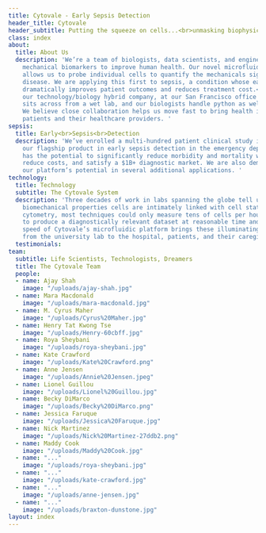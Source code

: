 ```yaml
---
title: Cytovale - Early Sepsis Detection
header_title: Cytovale
header_subtitle: Putting the squeeze on cells...<br>unmasking biophysical markers
class: index
about:
  title: About Us
  description: 'We’re a team of biologists, data scientists, and engineers developing
    mechanical biomarkers to improve human health. Our novel microfluidic platform
    allows us to probe individual cells to quantify the mechanicals signatures of
    disease. We are applying this first to sepsis, a condition whose early detection
    dramatically improves patient outcomes and reduces treatment cost.<br><br>Reflecting
    our technology/biology hybrid company, at our San Francisco office the data team
    sits across from a wet lab, and our biologists handle python as well as pipettes.
    We believe close collaboration helps us move fast to bring health insights to
    patients and their healthcare providers. '
sepsis:
  title: Early<br>Sepsis<br>Detection
  description: 'We’ve enrolled a multi-hundred patient clinical study in support of
    our flagship product in early sepsis detection in the emergency department, which
    has the potential to significantly reduce morbidity and mortality within the hospital,
    reduce costs, and satisfy a $1B+ diagnostic market. We are also demonstrating
    our platform’s potential in several additional applications. '
technology:
  title: Technology
  subtitle: The Cytovale System
  description: 'Three decades of work in labs spanning the globe tell us that the
    biomechanical properties cells are intimately linked with cell state. Until deformability
    cytometry, most techniques could only measure tens of cells per hour—not enough
    to produce a diagnostically relevant dataset at reasonable time and cost. The
    speed of Cytovale’s microfluidic platform brings these illuminating biomarkers
    from the university lab to the hospital, patients, and their caregivers. '
  testimonials: 
team:
  subtitle: Life Scientists, Technologists, Dreamers
  title: The Cytovale Team
  people:
  - name: Ajay Shah
    image: "/uploads/ajay-shah.jpg"
  - name: Mara Macdonald
    image: "/uploads/mara-macdonald.jpg"
  - name: M. Cyrus Maher
    image: "/uploads/Cyrus%20Maher.jpg"
  - name: Henry Tat Kwong Tse
    image: "/uploads/Henry-60cbff.jpg"
  - name: Roya Sheybani
    image: "/uploads/roya-sheybani.jpg"
  - name: Kate Crawford
    image: "/uploads/Kate%20Crawford.png"
  - name: Anne Jensen
    image: "/uploads/Annie%20Jensen.jpeg"
  - name: Lionel Guillou
    image: "/uploads/Lionel%20Guillou.jpg"
  - name: Becky DiMarco
    image: "/uploads/Becky%20DiMarco.png"
  - name: Jessica Faruque
    image: "/uploads/Jessica%20Faruque.jpg"
  - name: Nick Martinez
    image: "/uploads/Nick%20Martinez-27ddb2.png"
  - name: Maddy Cook
    image: "/uploads/Maddy%20Cook.jpg"
  - name: "..."
    image: "/uploads/roya-sheybani.jpg"
  - name: "..."
    image: "/uploads/kate-crawford.jpg"
  - name: "..."
    image: "/uploads/anne-jensen.jpg"
  - name: "..."
    image: "/uploads/braxton-dunstone.jpg"
layout: index
---
```


